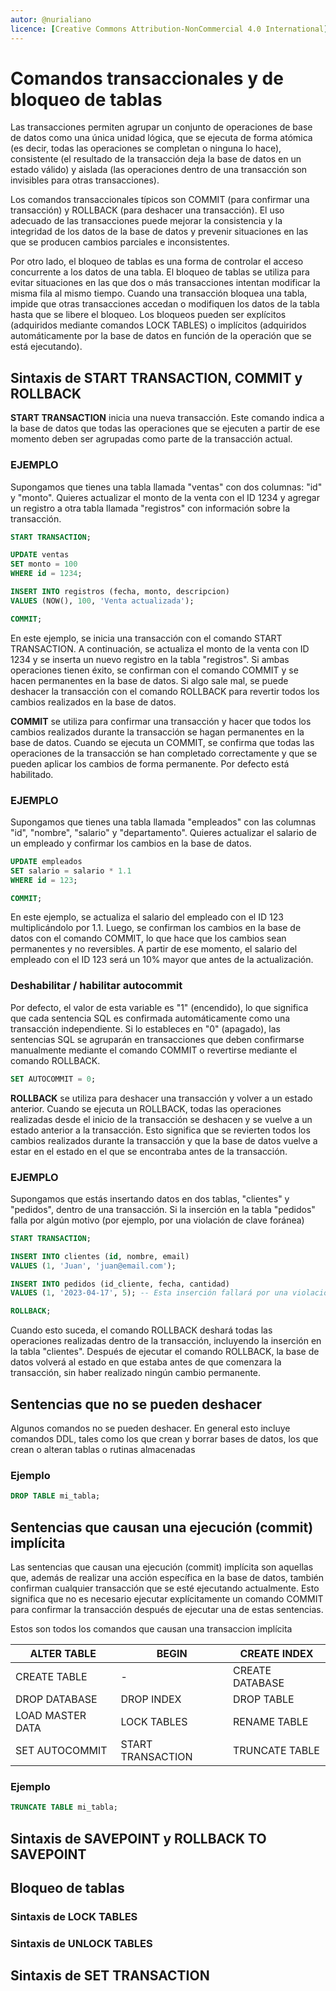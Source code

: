 ```yaml
---
autor: @nurialiano
licence: [Creative Commons Attribution-NonCommercial 4.0 International](https://creativecommons.org/licenses/by-nc/4.0/legalcode)
---
```


# Comandos transaccionales y de bloqueo de tablas

Las transacciones permiten agrupar un conjunto de operaciones de base de datos como una única unidad lógica, que se ejecuta de forma atómica (es decir, todas las operaciones se completan o ninguna lo hace), consistente (el resultado de la transacción deja la base de datos en un estado válido) y aislada (las operaciones dentro de una transacción son invisibles para otras transacciones).

Los comandos transaccionales típicos son COMMIT (para confirmar una transacción) y ROLLBACK (para deshacer una transacción). El uso adecuado de las transacciones puede mejorar la consistencia y la integridad de los datos de la base de datos y prevenir situaciones en las que se producen cambios parciales e inconsistentes.

Por otro lado, el bloqueo de tablas es una forma de controlar el acceso concurrente a los datos de una tabla. El bloqueo de tablas se utiliza para evitar situaciones en las que dos o más transacciones intentan modificar la misma fila al mismo tiempo. Cuando una transacción bloquea una tabla, impide que otras transacciones accedan o modifiquen los datos de la tabla hasta que se libere el bloqueo. Los bloqueos pueden ser explícitos (adquiridos mediante comandos LOCK TABLES) o implícitos (adquiridos automáticamente por la base de datos en función de la operación que se está ejecutando).

## Sintaxis de START TRANSACTION, COMMIT y ROLLBACK

**START TRANSACTION** inicia una nueva transacción. Este comando indica a la base de datos que todas las operaciones que se ejecuten a partir de ese momento deben ser agrupadas como parte de la transacción actual.

### EJEMPLO

Supongamos que tienes una tabla llamada "ventas" con dos columnas: "id" y "monto". Quieres actualizar el monto de la venta con el ID 1234 y agregar un registro a otra tabla llamada "registros" con información sobre la transacción.

~~~sql
START TRANSACTION;

UPDATE ventas
SET monto = 100
WHERE id = 1234;

INSERT INTO registros (fecha, monto, descripcion)
VALUES (NOW(), 100, 'Venta actualizada');

COMMIT;
~~~

En este ejemplo, se inicia una transacción con el comando START TRANSACTION. A continuación, se actualiza el monto de la venta con ID 1234 y se inserta un nuevo registro en la tabla "registros". Si ambas operaciones tienen éxito, se confirman con el comando COMMIT y se hacen permanentes en la base de datos. Si algo sale mal, se puede deshacer la transacción con el comando ROLLBACK para revertir todos los cambios realizados en la base de datos.

**COMMIT** se utiliza para confirmar una transacción y hacer que todos los cambios realizados durante la transacción se hagan permanentes en la base de datos. Cuando se ejecuta un COMMIT, se confirma que todas las operaciones de la transacción se han completado correctamente y que se pueden aplicar los cambios de forma permanente. Por defecto está habilitado.

### EJEMPLO

Supongamos que tienes una tabla llamada "empleados" con las columnas "id", "nombre", "salario" y "departamento". Quieres actualizar el salario de un empleado y confirmar los cambios en la base de datos. 

~~~sql
UPDATE empleados
SET salario = salario * 1.1
WHERE id = 123;

COMMIT;
~~~

En este ejemplo, se actualiza el salario del empleado con el ID 123 multiplicándolo por 1.1. Luego, se confirman los cambios en la base de datos con el comando COMMIT, lo que hace que los cambios sean permanentes y no reversibles. A partir de ese momento, el salario del empleado con el ID 123 será un 10% mayor que antes de la actualización.

### Deshabilitar / habilitar autocommit

Por defecto, el valor de esta variable es "1" (encendido), lo que significa que cada sentencia SQL es confirmada automáticamente como una transacción independiente. Si lo estableces en "0" (apagado), las sentencias SQL se agruparán en transacciones que deben confirmarse manualmente mediante el comando COMMIT o revertirse mediante el comando ROLLBACK.

~~~sql
SET AUTOCOMMIT = 0;
~~~

**ROLLBACK** se utiliza para deshacer una transacción y volver a un estado anterior. Cuando se ejecuta un ROLLBACK, todas las operaciones realizadas desde el inicio de la transacción se deshacen y se vuelve a un estado anterior a la transacción. Esto significa que se revierten todos los cambios realizados durante la transacción y que la base de datos vuelve a estar en el estado en el que se encontraba antes de la transacción.

### EJEMPLO

Supongamos que estás insertando datos en dos tablas, "clientes" y "pedidos", dentro de una transacción. Si la inserción en la tabla "pedidos" falla por algún motivo (por ejemplo, por una violación de clave foránea)

~~~sql
START TRANSACTION;

INSERT INTO clientes (id, nombre, email)
VALUES (1, 'Juan', 'juan@email.com');

INSERT INTO pedidos (id_cliente, fecha, cantidad)
VALUES (1, '2023-04-17', 5); -- Esta inserción fallará por una violación de clave foránea

ROLLBACK;
~~~

Cuando esto suceda, el comando ROLLBACK deshará todas las operaciones realizadas dentro de la transacción, incluyendo la inserción en la tabla "clientes". Después de ejecutar el comando ROLLBACK, la base de datos volverá al estado en que estaba antes de que comenzara la transacción, sin haber realizado ningún cambio permanente.

## Sentencias que no se pueden deshacer

Algunos comandos no se pueden deshacer. En general esto incluye comandos DDL, tales como los que crean y borrar bases de datos, los que crean o alteran tablas o rutinas almacenadas

### Ejemplo

~~~sql
DROP TABLE mi_tabla;
~~~

## Sentencias que causan una ejecución (commit) implícita

Las sentencias que causan una ejecución (commit) implícita son aquellas que, además de realizar una acción específica en la base de datos, también confirman cualquier transacción que se esté ejecutando actualmente. Esto significa que no es necesario ejecutar explícitamente un comando COMMIT para confirmar la transacción después de ejecutar una de estas sentencias.

Estos son todos los comandos que causan una transaccion implícita

| ALTER TABLE | BEGIN | CREATE INDEX|
| --- | --- | --- |
| CREATE TABLE | - | CREATE DATABASE |
| DROP DATABASE | DROP INDEX | DROP TABLE |
| LOAD MASTER DATA | LOCK TABLES | RENAME TABLE |
| SET AUTOCOMMIT| START TRANSACTION | TRUNCATE TABLE |

### Ejemplo

~~~sql
TRUNCATE TABLE mi_tabla;
~~~

## Sintaxis de SAVEPOINT y ROLLBACK TO SAVEPOINT

## Bloqueo de tablas

### Sintaxis de LOCK TABLES

### Sintaxis de UNLOCK TABLES

## Sintaxis de SET TRANSACTION